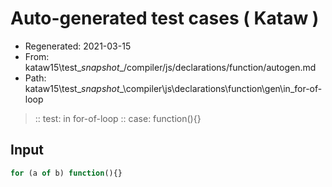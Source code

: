 # Auto-generated test cases ( Kataw )
- Regenerated: 2021-03-15
- From: kataw15\test\__snapshot__/compiler/js/declarations/function/autogen.md
- Path: kataw15\test\__snapshot__\compiler\js\declarations\function\gen\in_for-of-loop
> :: test: in for-of-loop
> :: case: function(){}
## Input

`````js
for (a of b) function(){}
`````
